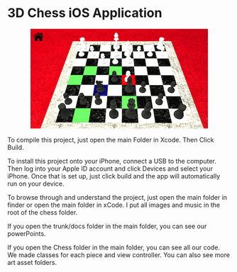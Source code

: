 # 3D Chess iOS Application
<p align="center">
<img src="images/screenshot.png">
</p>

To compile this project, just open the main Folder in Xcode. Then Click Build.

To install this project onto your iPhone, connect a USB to the computer. Then
log into your Apple ID account and click Devices and select your iPhone. Once that
is set up, just click build and the app will automatically run on your device.

To browse through and understand the project, just open the main folder in finder or
open the main folder in xCode. I put all images and music in the root of the chess
folder.

If you open the trunk/docs folder in the main folder, you can see our powerPoints.

If you open the Chess folder in the main folder, you can see all our code. We made
classes for each piece and view controller. You can also see more art asset folders.
